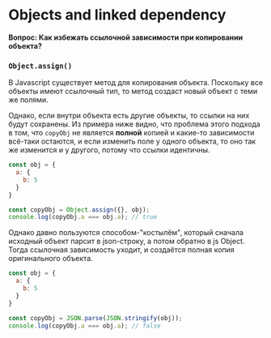 # Objects and linked dependency
**Вопрос: Как избежать ссылочной зависимости при копировании объекта?**

### `Object.assign()`
В Javascript существует метод для копирования объекта. Поскольку все объекты имеют ссылочный тип, то метод создаст новый объект с теми 
же полями.  

Однако, если внутри объекта есть другие объекты, то ссылки на них будут сохранены. Из примера ниже видно, что проблема этого подхода в 
том, что `copyObj` не является **полной** копией и какие-то зависимости всё-таки остаются, и если изменить поле у одного объекта, то оно 
так же изменится и у другого, потому что ссылки идентичны. 

```javascript
const obj = {
  a: {
    b: 5
  }
}

const copyObj = Object.assign({}, obj);
console.log(copyObj.a === obj.a); // true
```

Однако давно пользуются способом-"костылём", который сначала исходный объект парсит в json-строку, а потом обратно в js Object. Тогда 
ссылочная зависимость уходит, и создаётся полная копия оригинального объекта.
```javascript
const obj = {
  a: {
    b: 5
  }
}

const copyObj = JSON.parse(JSON.stringify(obj));
console.log(copyObj.a === obj.a); // false
```
